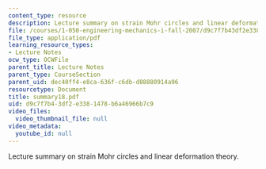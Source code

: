 ```yaml
---
content_type: resource
description: Lecture summary on strain Mohr circles and linear deformation theory.
file: /courses/1-050-engineering-mechanics-i-fall-2007/d9c7f7b43df2e3381478b6a46966b7c9_summary18.pdf
file_type: application/pdf
learning_resource_types:
- Lecture Notes
ocw_type: OCWFile
parent_title: Lecture Notes
parent_type: CourseSection
parent_uid: dec40ff4-e8ca-636f-c6db-d88880914a96
resourcetype: Document
title: summary18.pdf
uid: d9c7f7b4-3df2-e338-1478-b6a46966b7c9
video_files:
  video_thumbnail_file: null
video_metadata:
  youtube_id: null
---
```

Lecture summary on strain Mohr circles and linear deformation theory.


